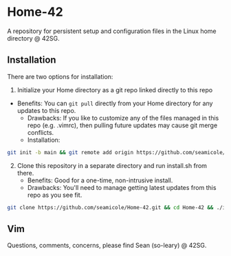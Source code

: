 # Home-42
A repository for persistent setup and configuration files in the Linux home directory @ 42SG.

## Installation

There are two options for installation:

1. Initialize your Home directory as a git repo linked directly to this repo
  - Benefits: You can `git pull` directly from your Home directory for any updates to this repo.
	- Drawbacks: If you like to customize any of the files managed in this repo (e.g. .vimrc), then pulling future updates may cause git merge conflicts.
	- Installation:

```bash
git init -b main && git remote add origin https://github.com/seamicole/Home-42.git && git pull origin main --allow-unrelated-histories && ./install.sh
```
2. Clone this repository in a separate directory and run install.sh from there.
	- Benefits: Good for a one-time, non-intrusive install.
	- Drawbacks: You'll need to manage getting latest updates from this repo as you see fit.

```bash
git clone https://github.com/seamicole/Home-42.git && cd Home-42 && ./install.sh
```

## Vim



Questions, comments, concerns, please find Sean (so-leary) @ 42SG.
